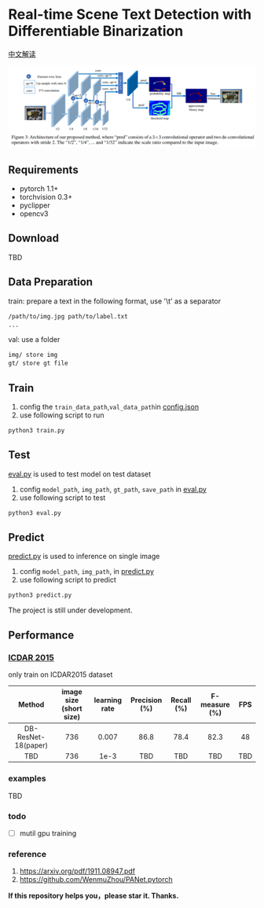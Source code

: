 # Real-time Scene Text Detection with Differentiable Binarization

[中文解读](https://zhuanlan.zhihu.com/p/94677957)


![network](imgs/paper/db.png)

## Requirements
* pytorch 1.1+
* torchvision 0.3+
* pyclipper
* opencv3

## Download

TBD

## Data Preparation

train: prepare a text in the following format, use '\t' as a separator
```bash
/path/to/img.jpg path/to/label.txt
...
```
val:
use a folder
```bash
img/ store img
gt/ store gt file
```

## Train
1. config the `train_data_path`,`val_data_path`in [config.json](config/config_synthtext.json)
2. use following script to run
```sh
python3 train.py
```

## Test

[eval.py](eval.py) is used to test model on test dataset

1. config `model_path`, `img_path`, `gt_path`, `save_path` in [eval.py](eval.py)
2. use following script to test
```sh
python3 eval.py
```

## Predict 
[predict.py](predict.py) is used to inference on single image

1. config `model_path`, `img_path`, in [predict.py](predict.py)
2. use following script to predict
```sh
python3 predict.py
```

The project is still under development.

<h2 id="Performance">Performance</h2>

### [ICDAR 2015](http://rrc.cvc.uab.es/?ch=4)
only train on ICDAR2015 dataset

| Method                   | image size (short size) |learning rate | Precision (%) | Recall (%) | F-measure (%) | FPS |
|:--------------------------:|:-------:|:--------:|:--------:|:------------:|:---------------:|:-----:|
| DB-ResNet-18(paper)  | 736 |0.007 | 86.8 | 78.4 | 82.3 | 48 |
| TBD  |736 |1e-3| TBD | TBD | TBD | TBD |


### examples
TBD


### todo
- [ ] mutil gpu training

### reference
1. https://arxiv.org/pdf/1911.08947.pdf
2. https://github.com/WenmuZhou/PANet.pytorch

**If this repository helps you，please star it. Thanks.**